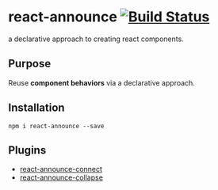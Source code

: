 # react-announce [![Build Status](https://travis-ci.org/tusharmath/react-announce.svg)](https://travis-ci.org/tusharmath/react-announce)
a declarative approach to creating react components.

## Purpose
Reuse **component behaviors** via a declarative approach.

## Installation

```
npm i react-announce --save
```

## Plugins

* [react-announce-connect](/tusharmath/react-announce-connect)
* [react-announce-collapse](/tusharmath/react-announce-collapse)
